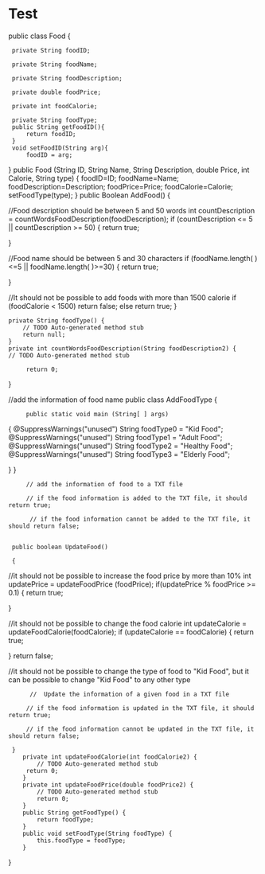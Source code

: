 # Test

public class Food {

     private String foodID;

     private String foodName;

     private String foodDescription;

     private double foodPrice;

     private int foodCalorie;

     private String foodType;
     public String getFoodID(){
    	 return foodID;
     }
     void setFoodID(String arg){
    	 foodID = arg;
}
     public Food (String ID, String Name, String Description, double Price, int Calorie, String type)
{
    	 foodID=ID;
    	 foodName=Name;
    	 foodDescription=Description;
    	 foodPrice=Price;
    	 foodCalorie=Calorie;
    	 setFoodType(type);
}
     public Boolean AddFood()
{

//Food description should be between 5 and 50 words
    	 int countDescription = countWordsFoodDescription(foodDescription);
    	 if (countDescription <= 5 || countDescription >= 50)
{
    		 return true;

}

//Food name should be between 5 and 30 characters
    	 if (foodName.length( )<=5 || foodName.length( )>=30)
{
    		 return true;

} 

//It should not be possible to add foods with more than 1500 calorie
    	 if (foodCalorie < 1500)
    		 return false;
    	 else 
    		 return true;
}

	private String foodType() {
		// TODO Auto-generated method stub
		return null;
	}
	private int countWordsFoodDescription(String foodDescription2) {
	// TODO Auto-generated method stub

    	 return 0;
}

//add the information of food name
     public class AddFoodType
     {

    	 public static void main (String[ ] args) 
{
    		 @SuppressWarnings("unused")
    		 String foodType0 = "Kid Food";
    		 @SuppressWarnings("unused")
    		 String foodType1 = "Adult Food";
    		 @SuppressWarnings("unused")
    		 String foodType2 = "Healthy Food";
    		 @SuppressWarnings("unused")
    		 String foodType3 = "Elderly Food";

} 
}

         // add the information of food to a TXT file

         // if the food information is added to the TXT file, it should return true;

          // if the food information cannot be added to the TXT file, it should return false;

    
     public boolean UpdateFood()

     {
//it should not be possible to increase the food price by more than 10%
    	 int updatePrice = updateFoodPrice (foodPrice); 
    	 if(updatePrice % foodPrice >= 0.1)
{
    		 return true;

}

//it should not be possible to change the food calorie
    	 int updateCalorie = updateFoodCalorie(foodCalorie); 
    	 if (updateCalorie == foodCalorie)
{
    		 return true;

}
    	 return false;

//it should not be possible to change the type of food to "Kid Food", but it can be possible to change "Kid Food" to any other type



          //  Update the information of a given food in a TXT file

         // if the food information is updated in the TXT file, it should return true;

         // if the food information cannot be updated in the TXT file, it should return false;

     }
        private int updateFoodCalorie(int foodCalorie2) {
			// TODO Auto-generated method stub
    	 return 0;
		}
		private int updateFoodPrice(double foodPrice2) {
			// TODO Auto-generated method stub
			return 0;
		}
		public String getFoodType() {
			return foodType;
		}
		public void setFoodType(String foodType) {
			this.foodType = foodType;
		}

}
